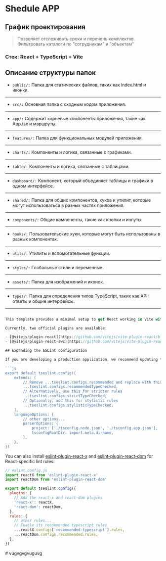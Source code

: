 # Shedule APP

## График проектирования

> Позволяет отслеживать сроки и перечень комплектов.
> Фильтровать каталоги по "сотрудникам" и "объектам"

### **Стек**: React + TypeScript + Vite

## Описание структуры папок

- `public/:`
  Папка для статических файлов, таких как index.html и иконки.

---

- `src/:` Основная папка с сходным кодом приложения.

---

- `app/:` Содержит корневые компоненты приложения, такие как App.tsx и маршруты.

---

- `features/:` Папка для функциональных модулей приложения.

---

- `charts/:` Компоненты и логика, связанные с графиками.

---

- `table/:` Компоненты и логика, связанные с таблицами.

---

- `dashboard/:` Компонент, который объединяет таблицы и графики в одном интерфейсе.

---

- `shared/:` Папка для общих компонентов, хуков и утилит, которые могут использоваться в разных частях приложения.

---

- `components/:` Общие компоненты, такие как кнопки и инпуты.

---

- `hooks/:` Пользовательские хуки, которые могут быть использованы в разных компонентах.

---

- `utils/:` Утилиты и вспомогательные функции.

---

- `styles/:` Глобальные стили и переменные.

---

- `assets/:` Папка для изображений и иконок.

---

- `types/:` Папка для определения типов TypeScript, таких как API-ответы и общие интерфейсы.

---

````js

This template provides a minimal setup to get React working in Vite with HMR and some ESLint rules.

Currently, two official plugins are available:

- [@vitejs/plugin-react](https://github.com/vitejs/vite-plugin-react/blob/main/packages/plugin-react/README.md) uses [Babel](https://babeljs.io/) for Fast Refresh
- [@vitejs/plugin-react-swc](https://github.com/vitejs/vite-plugin-react-swc) uses [SWC](https://swc.rs/) for Fast Refresh

## Expanding the ESLint configuration

If you are developing a production application, we recommend updating the configuration to enable type-aware lint rules:

```js
export default tseslint.config({
	extends: [
		// Remove ...tseslint.configs.recommended and replace with this
		...tseslint.configs.recommendedTypeChecked,
		// Alternatively, use this for stricter rules
		...tseslint.configs.strictTypeChecked,
		// Optionally, add this for stylistic rules
		...tseslint.configs.stylisticTypeChecked,
	],
	languageOptions: {
		// other options...
		parserOptions: {
			project: ['./tsconfig.node.json', './tsconfig.app.json'],
			tsconfigRootDir: import.meta.dirname,
		},
	},
})
````

You can also install [eslint-plugin-react-x](https://github.com/Rel1cx/eslint-react/tree/main/packages/plugins/eslint-plugin-react-x) and [eslint-plugin-react-dom](https://github.com/Rel1cx/eslint-react/tree/main/packages/plugins/eslint-plugin-react-dom) for React-specific lint rules:

```js
// eslint.config.js
import reactX from 'eslint-plugin-react-x'
import reactDom from 'eslint-plugin-react-dom'

export default tseslint.config({
  plugins: {
    // Add the react-x and react-dom plugins
    'react-x': reactX,
    'react-dom': reactDom,
  },
  rules: {
    // other rules...
    // Enable its recommended typescript rules
    ...reactX.configs['recommended-typescript'].rules,
    ...reactDom.configs.recommended.rules,
  },
})
```

#   v u g v g v g v u g u v g 
 
 
